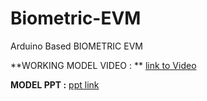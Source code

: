 # Biometric-EVM
Arduino Based BIOMETRIC EVM


**WORKING MODEL VIDEO : ** [link to Video](https://www.youtube.com/watch?v=0K4Ar56gPB0&t=42s)

**MODEL PPT :** [ppt link](https://drive.google.com/file/d/1bmWRSlzqbYf57u204TA_Qz4kdUzxk-1x/view?usp=sharing)
